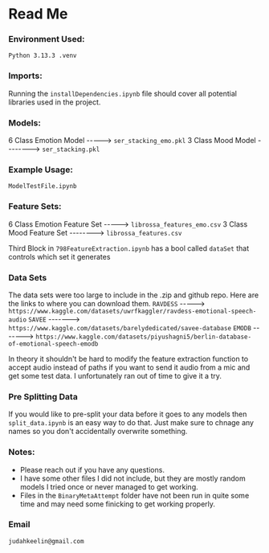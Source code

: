 # Read Me

### Environment Used:
`Python 3.13.3 .venv`

### Imports:
Running the `installDependencies.ipynb` file should cover all potential libraries used in the project.

### Models:
6 Class Emotion Model -----> `ser_stacking_emo.pkl`
3 Class Mood Model -------->  `ser_stacking.pkl`

### Example Usage:
`ModelTestFile.ipynb`

### Feature Sets:
6 Class Emotion Feature Set -----> `librossa_features_emo.csv`
3 Class Mood Feature Set --------> `librossa_features.csv`

Third Block in `798FeatureExtraction.ipynb` has a bool called `dataSet` that controls which set it generates

### Data Sets
The data sets were too large to include in the .zip and github repo. Here are the links to where you can download them.
`RAVDESS` -----> `https://www.kaggle.com/datasets/uwrfkaggler/ravdess-emotional-speech-audio`
`SAVEE` -------> `https://www.kaggle.com/datasets/barelydedicated/savee-database`
`EMODB` -------> `https://www.kaggle.com/datasets/piyushagni5/berlin-database-of-emotional-speech-emodb`

In theory it shouldn't be hard to modify the feature extraction function to accept audio instead of paths if you want to send it audio from a mic and get some test data. I unfortunately ran out of time to give it a try.

### Pre Splitting Data
If you would like to pre-split your data before it goes to any models then `split_data.ipynb` is an easy way to do that. Just make sure to chnage any names so you don't accidentally overwrite something.

### Notes:
- Please reach out if you have any questions.
- I have some other files I did not include, but they are mostly random models I tried once or never managed to get working.
- Files in the `BinaryMetaAttempt` folder have not been run in quite some time and may need some finicking to get working properly.

### Email
`judahkeelin@gmail.com`